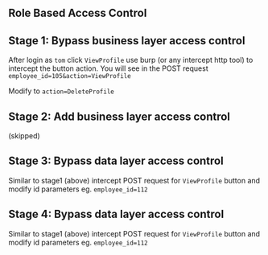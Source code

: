 ## Role Based Access Control

## Stage 1: Bypass business layer access control
After login as `tom` click `ViewProfile` use burp (or any intercept http tool) to intercept the button action. You will see in the POST request `employee_id=105&action=ViewProfile`

Modify to `action=DeleteProfile`

## Stage 2: Add business layer access control
(skipped)

## Stage 3: Bypass data layer access control
Similar to stage1 (above) intercept POST request for `ViewProfile` button and modify id parameters eg. `employee_id=112`

## Stage 4: Bypass data layer access control
Similar to stage1 (above) intercept POST request for `ViewProfile` button and modify id parameters eg. `employee_id=112`
